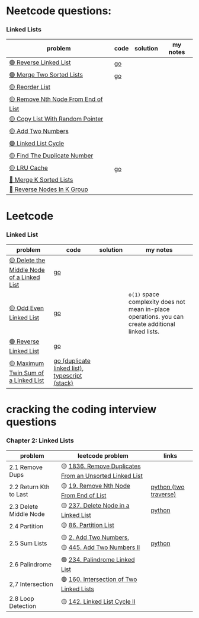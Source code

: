 # Neetcode questions:

### Linked Lists

| problem                                                                                                | code                                                                                            | solution | my notes |
| ------------------------------------------------------------------------------------------------------ | ----------------------------------------------------------------------------------------------- | -------- | -------- |
| [🟢 Reverse Linked List](https://leetcode.com/problems/reverse-linked-list/)                           | [go](https://github.com/shayansm2/leetcodeSolutions/blob/main/src/easy/ReverseLinkedList.go)    |          |          |
| [🟢 Merge Two Sorted Lists](https://leetcode.com/problems/merge-two-sorted-lists/)                     | [go](https://github.com/shayansm2/leetcodeSolutions/blob/main/src/easy/MergeTwoSortedLists.go)  |          |          |
| [🟡 Reorder List](https://leetcode.com/problems/reorder-list/)                                         |                                                                                                 |          |          |
| [🟡 Remove Nth Node From End of List](https://leetcode.com/problems/remove-nth-node-from-end-of-list/) |                                                                                                 |          |          |
| [🟡 Copy List With Random Pointer](https://leetcode.com/problems/copy-list-with-random-pointer/)       |                                                                                                 |          |          |
| [🟡 Add Two Numbers](https://leetcode.com/problems/add-two-numbers/)                                   |                                                                                                 |          |          |
| [🟢 Linked List Cycle](https://leetcode.com/problems/linked-list-cycle/)                               |                                                                                                 |          |          |
| [🟡 Find The Duplicate Number](https://leetcode.com/problems/find-the-duplicate-number/)               |                                                                                                 |          |          |
| [🟡 LRU Cache](https://leetcode.com/problems/lru-cache/)                                               | [go](https://github.com/shayansm2/leetcodeSolutions/blob/main/src/medium/LRUCacheLinkedList.go) |          |          |
| [🔴 Merge K Sorted Lists](https://leetcode.com/problems/merge-k-sorted-lists/)                         |                                                                                                 |          |          |
| [🔴 Reverse Nodes In K Group](https://leetcode.com/problems/reverse-nodes-in-k-group/)                 |                                                                                                 |          |          |

# Leetcode

### Linked List

| problem                                                                                                              | code                                                                                                                                                                                                                                                 | solution | my notes                                                                                           |
| -------------------------------------------------------------------------------------------------------------------- | ---------------------------------------------------------------------------------------------------------------------------------------------------------------------------------------------------------------------------------------------------- | -------- | -------------------------------------------------------------------------------------------------- |
| [🟡 Delete the Middle Node of a Linked List](https://leetcode.com/problems/delete-the-middle-node-of-a-linked-list/) | [go](https://github.com/shayansm2/leetcodeSolutions/blob/main/src/medium/DeleteMiddleNodeLinkedList.go)                                                                                                                                              |          |                                                                                                    |
| [🟡 Odd Even Linked List](https://leetcode.com/problems/odd-even-linked-list/)                                       | [go](https://github.com/shayansm2/leetcodeSolutions/blob/main/src/medium/OddEvenLinkedList.go)                                                                                                                                                       |          | `o(1)` space complexity does not mean in-place operations. you can create additional linked lists. |
| [🟢 Reverse Linked List](https://leetcode.com/problems/reverse-linked-list/)                                         | [go](https://github.com/shayansm2/leetcodeSolutions/blob/main/src/easy/ReverseLinkedList.go)                                                                                                                                                         |          |                                                                                                    |
| [🟡 Maximum Twin Sum of a Linked List](https://leetcode.com/problems/maximum-twin-sum-of-a-linked-list/)             | [go (duplicate linked list)](https://github.com/shayansm2/leetcodeSolutions/blob/main/src/medium/MaximumTwinSumLinkedList.go), [typescript (stack)](https://github.com/shayansm2/leetcodeSolutions/blob/main/src/medium/MaximumTwinSumLinkedList.ts) |

# cracking the coding interview questions

### Chapter 2: Linked Lists

| problem                | leetcode problem                                                                                                                                               | links                                                                                                                    |
| ---------------------- | -------------------------------------------------------------------------------------------------------------------------------------------------------------- | ------------------------------------------------------------------------------------------------------------------------ |
| 2.1 Remove Dups        | 🟡 [1836. Remove Duplicates From an Unsorted Linked List](https://leetcode.com/problems/remove-duplicates-from-an-unsorted-linked-list/)                       |                                                                                                                          |
| 2.2 Return Kth to Last | 🟡 [19. Remove Nth Node From End of List](https://leetcode.com/problems/remove-nth-node-from-end-of-list/)                                                     | [python (two traverse)](https://github.com/shayansm2/leetcodeSolutions/blob/main/src/medium/RemoveNthNodeFromEndList.py) |
| 2.3 Delete Middle Node | 🟡 [237. Delete Node in a Linked List](https://leetcode.com/problems/delete-node-in-a-linked-list/)                                                            | [python](https://github.com/shayansm2/leetcodeSolutions/blob/main/src/medium/DeleteNodeLinkedList.py)                    |
| 2.4 Partition          | 🟡 [86. Partition List](https://leetcode.com/problems/partition-list/)                                                                                         |                                                                                                                          |
| 2.5 Sum Lists          | 🟡 [2. Add Two Numbers](https://leetcode.com/problems/add-two-numbers/), <br/> 🟡 [445. Add Two Numbers II](https://leetcode.com/problems/add-two-numbers-ii/) | [python](https://github.com/shayansm2/leetcodeSolutions/blob/main/src/medium/AddTwoNumbers.py)                           |
| 2.6 Palindrome         | 🟢 [234. Palindrome Linked List](https://leetcode.com/problems/palindrome-linked-list/)                                                                        |                                                                                                                          |
| 2,7 Intersection       | 🟢 [160. Intersection of Two Linked Lists](https://leetcode.com/problems/intersection-of-two-linked-lists/)                                                    |                                                                                                                          |
| 2.8 Loop Detection     | 🟡 [142. Linked List Cycle II](https://leetcode.com/problems/linked-list-cycle-ii/)                                                                            |                                                                                                                          |
